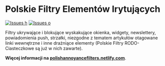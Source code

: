 # Polskie Filtry Elementów Irytujących

[![Issues h](https://isitmaintained.com/badge/resolution/PolishFiltersTeam/PolishAnnoyanceFilters.svg)](https://github.com/PolishFiltersTeam/KAD/issues)
[![Issues o](https://img.shields.io/github/issues/PolishFiltersTeam/PolishAnnoyanceFilters.svg?colorB=23b69a)](https://github.com/PolishFiltersTeam/PolishAnnoyanceFilters/issues)


Filtry ukrywające i blokujące wyskakujące okienka, widgety, newslettery, powiadomienia push, strzałki, niezgodne z tematem artykułów otagowane linki wewnętrzne i inne drażniące elementy (Polskie Filtry RODO-Ciasteczkowe są już w nich zawarte).

**Więcej informacji na [polishannoyancefilters.netlify.com](https://polishannoyancefilters.netlify.com/)**.
